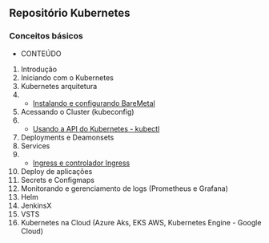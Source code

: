## Repositório Kubernetes

### Conceitos básicos 

* CONTEÚDO

1. Introdução
2. Iniciando com o Kubernetes
3. Kubernetes arquitetura
4. * [Instalando e configurando BareMetal](https://github.com/concrete-cristian-trucco/kubernetes-basico/blob/master/k8s/setup-baremetal-kubeadm.md)
5. Acessando o Cluster (kubeconfig)
6. * [Usando a API do Kubernetes - kubectl](https://github.com/concrete-cristian-trucco/kubernetes-basico/blob/master/k8s/kubectl.md)
7. Deployments e Deamonsets
8. Services
9. * [Ingress e controlador Ingress](https://github.com/concrete-cristian-trucco/kubernetes-basico/tree/master/k8s/ingress-controller)
10. Deploy de aplicações 
11. Secrets e Configmaps
12. Monitorando e gerenciamento de logs (Prometheus e Grafana)
13. Helm
14. JenkinsX
15. VSTS
16. Kubernetes na Cloud (Azure Aks, EKS AWS, Kubernetes Engine - Google Cloud)
